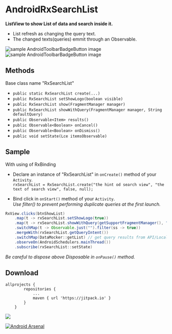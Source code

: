 # AndroidRxSearchList

**ListView to show List of data and search inside it.**   
- List refresh as changing the query text.
- The changed texts(queries) emmit through an Observable<String>.


![sample AndroidToolbarBadgeButton image](https://github.com/Mojtaba-Shafaei/AndroidRxSearchList/blob/master/screenShots/Screenshot_01.png) ![sample AndroidToolbarBadgeButton image](https://github.com/Mojtaba-Shafaei/AndroidRxSearchList/blob/master/screenShots/gif1.gif)  
  


## Methods
Base class name "RxSearchList"
- `public static RxSearchList create(...)`
- `public RxSearchList setShowLogo(boolean visible)`
- `public RxSearchList show(FragmentManager manager)`
- `public RxSearchList showWithQuery(FragmentManager manager, String defaultQuery)`
- `public Observable<Item> results()`
- `public Observable<Boolean> onCancel()`
- `public Observable<Boolean> onDismiss()`
- `public void setState(Lce itemsObservable)`

## Sample
With using of RxBinding
- Declare an instance of "RxSearchList" in <code>onCreate()</code> method of your <code>Activity</code>.    
`rxSearchList = RxSearchList.create("the hint od search view", "the text of search view", false, null);`

- Bind click in <code>onStart()</code> method of your <code>Activity</code>.     
*Use filter() to prevent performing duplicate queries at the first launch.*

```java
RxView.clicks(btnShowList)
    .map(t -> rxSearchList.setShowLogo(true))
    .map(t -> rxSearchList.showWithQuery(getSupportFragmentManager(), "job with code = 20"))
    .switchMap(t -> Observable.just("").filter(ss -> true))
    .mergeWith(rxSearchList.getQueryIntent())
    .switchMap(DataMocker::getList) // get query results from API/Local
    .observeOn(AndroidSchedulers.mainThread())
    .subscribe(rxSearchList::setState)
```  

*Be careful to dispose above Disposable in <code>onPause()</code> method.*


## Download
```
allprojects {
		repositories {
			...
			maven { url 'https://jitpack.io' }
		}
	}
  ```
[![](https://jitpack.io/v/Mojtaba-Shafaei/AndroidRxSearchList.svg)](https://jitpack.io/#Mojtaba-Shafaei/AndroidRxSearchList)


[![Android Arsenal]( https://img.shields.io/badge/Android%20Arsenal-AndroidRxSearchList-green.svg?style=flat )]( https://android-arsenal.com/details/1/7558 )



